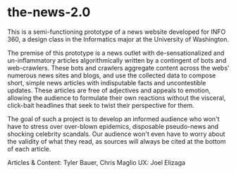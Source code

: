 # the-news-2.0
This is a semi-functioning prototype of a news website developed for INFO 360, a design class
in the Informatics major at the University of Washington.

The premise of this prototype is a news outlet with de-sensationalized and un-inflammatory
articles algorithmically written by a contingent of bots and web-crawlers. These bots and
crawlers aggregate content across the webs' numerous news sites and blogs, and use the 
collected data to compose short, simple news articles with indisputable facts and
uncontestible updates. These articles are free of adjectives and appeals to emotion,
allowing the audience to formulate their own reactions without the visceral, click-bait
headlines that seek to twist their perspective for them.

The goal of such a project is to develop an informed audience who won't have to stress
over over-blown epidemics, disposable pseudo-news and shocking celebrity scandals. Our
audience won't even have to worry about the validity of what they read, as sources will
always be cited at the bottom of each article.

Articles & Content: Tyler Bauer, Chris Maglio
UX: Joel Elizaga

